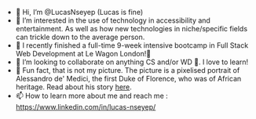 - 👋 Hi, I’m @LucasNseyep (Lucas is fine)
- 👀 I’m interested in the use of technology in accessibility and entertainment. As well as how new technologies in niche/specific fields can trickle down to the average person.
- 🌱 I recently finished a full-time 9-week intensive bootcamp in Full Stack Web Development at Le Wagon London!🥳
- 💞️ I’m looking to collaborate on anything CS and/or WD 🤷. I love to learn!
- 🤔 Fun fact, that is not my picture. The picture is a pixelised portrait of Alessandro de' Medici, the first Duke of Florence, who was of African heritage. Read about his story [here](https://www.pbs.org/wgbh/pages/frontline/shows/secret/famous/medici.html).
- 📫 How to learn more about me and reach me : https://www.linkedin.com/in/lucas-nseyep/
